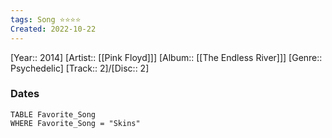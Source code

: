 ```yaml
---
tags: Song ⭐️⭐⭐⭐
Created: 2022-10-22
---
```

[Year:: 2014]
[Artist:: [[Pink Floyd]]]
[Album:: [[The Endless River]]]
[Genre:: Psychedelic]
[Track:: 2]/[Disc:: 2]
### Dates
```dataview
TABLE Favorite_Song
WHERE Favorite_Song = "Skins"

```